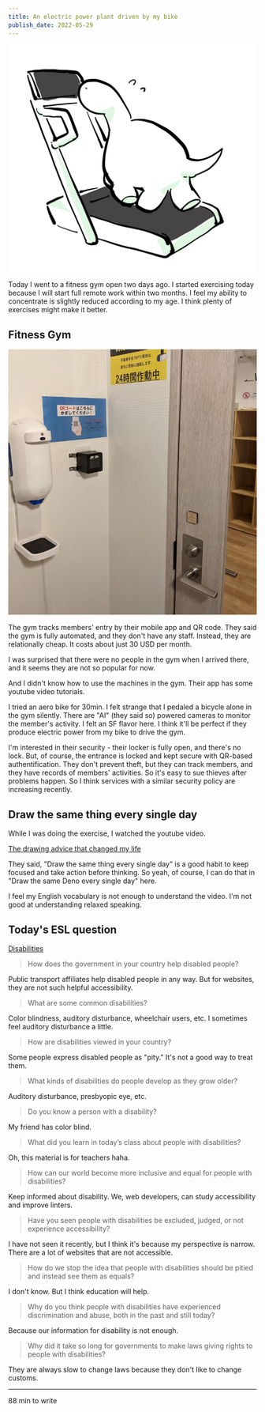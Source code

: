 ```yaml
---
title: An electric power plant driven by my bike
publish_date: 2022-05-29
---
```


![treadmill deno](./images/2022-05-29.jpeg)

Today I went to a fitness gym open two days ago. I started exercising today because I will start full remote work within two months. I feel my ability to concentrate is slightly reduced according to my age. I think plenty of exercises might make it better.

## Fitness Gym

![Fitness gym entrance](images/2022-05-29-qr.jpg)

The gym tracks members' entry by their mobile app and QR code. They said the gym is fully automated, and they don't have any staff. Instead, they are relationally cheap. It costs about just 30 USD per month.

I was surprised that there were no people in the gym when I arrived there, and it seems they are not so popular for now.

And I didn't know how to use the machines in the gym. Their app has some youtube video tutorials.

I tried an aero bike for 30min. I felt strange that I pedaled a bicycle alone in the gym silently. There are "AI" (they said so) powered cameras to monitor the member's activity. I felt an SF flavor here. I think it'll be perfect if they produce electric power from my bike to drive the gym.

I'm interested in their security - their locker is fully open, and there's no lock. But, of course, the entrance is locked and kept secure with QR-based authentification. They don't prevent theft, but they can track members, and they have records of members' activities. So it's easy to sue thieves after problems happen. So I think services with a similar security policy are increasing recently.

## Draw the same thing every single day

While I was doing the exercise, I watched the youtube video.

[The drawing advice that changed my life](https://www.youtube.com/watch?v=M6NsEDwHHiE)

They said, "Draw the same thing every single day" is a good habit to keep focused and take action before thinking. So yeah, of course, I can do that in "Draw the same Deno every single day" here.

I feel my English vocabulary is not enough to understand the video. I'm not good at understanding relaxed speaking.

## Today's ESL question

[Disabilities](https://www.eslconversationquestions.com/disabilities/)

> How does the government in your country help disabled people?

Public transport affiliates help disabled people in any way. But for websites, they are not such helpful accessibility.

> What are some common disabilities?

Color blindness, auditory disturbance, wheelchair users, etc. I sometimes feel auditory disturbance a little.

> How are disabilities viewed in your country?

Some people express disabled people as "pity." It's not a good way to treat them.

> What kinds of disabilities do people develop as they grow older?

Auditory disturbance, presbyopic eye, etc.

> Do you know a person with a disability?

My friend has color blind.

> What did you learn in today’s class about people with disabilities?

Oh, this material is for teachers haha.

> How can our world become more inclusive and equal for people with disabilities?

Keep informed about disability. We, web developers, can study accessibility and improve linters.

> Have you seen people with disabilities be excluded, judged, or not experience accessibility?

I have not seen it recently, but I think it's because my perspective is narrow. There are a lot of websites that are not accessible.

> How do we stop the idea that people with disabilities should be pitied and instead see them as equals?

I don't know. But I think education will help.

> Why do you think people with disabilities have experienced discrimination and abuse, both in the past and still today?

Because our information for disability is not enough.

> Why did it take so long for governments to make laws giving rights to people with disabilities?

They are always slow to change laws because they don't like to change customs.


--- 

88 min to write
